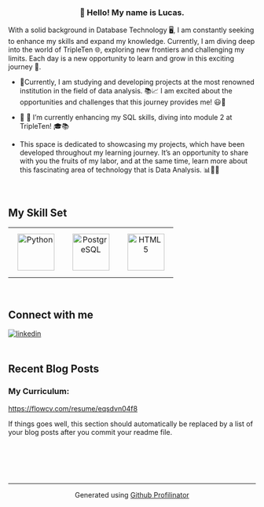 ### <div align="center">👋 Hello! My name is Lucas.

With a solid background in Database Technology 🖥️, I am constantly seeking to enhance my skills and expand my knowledge. Currently, I am diving deep into the world of TripleTen 🌐, exploring new frontiers and challenging my limits. Each day is a new opportunity to learn and grow in this exciting journey 🚀.</div>  
  

- 🔭Currently, I am studying and developing projects at the most renowned institution in the field of data analysis. 📚📈 I am excited about the opportunities and challenges that this journey provides me! 😃🚀  
  

- 🌱 🚀 I’m currently enhancing my SQL skills, diving into module 2 at TripleTen! 🎓📚  
  

- This space is dedicated to showcasing my projects, which have been developed throughout my learning journey. It’s an opportunity to share with you the fruits of my labor, and at the same time, learn more about this fascinating area of technology that is Data Analysis. 📊👩‍💻  
  

<br/>  


## My Skill Set  
<table><tr><td valign="top" width="33%">

<div align="center">  
<a href="https://www.python.org/" target="_blank"><img style="margin: 10px" src="https://profilinator.rishav.dev/skills-assets/python-original.svg" alt="Python" height="75" /></a>  
</div>

</td><td valign="top" width="33%">

<div align="center">  
<a href="https://www.postgresql.org/" target="_blank"><img style="margin: 10px" src="https://profilinator.rishav.dev/skills-assets/postgresql-original-wordmark.svg" alt="PostgreSQL" height="75" /></a>  
</div>

</td><td valign="top" width="33%">

<div align="center">  
<a href="https://en.wikipedia.org/wiki/HTML5" target="_blank"><img style="margin: 10px" src="https://profilinator.rishav.dev/skills-assets/html5-original-wordmark.svg" alt="HTML5" height="75" /></a>  
</div>  

<div align="center">  
  
</div>

</td></tr></table>  

<br/>  


## Connect with me  
<a href="https://linkedin.com/in/www.linkedin.com/in/lucas-henrique-quirino-5b2392302" target="_blank">
<img src=https://img.shields.io/badge/linkedin-%231E77B5.svg?&style=for-the-badge&logo=linkedin&logoColor=white alt=linkedin style="margin-bottom: 5px;" />
</a>  
  

<br/>  

  

<br/>  


## Recent Blog Posts  


### My Curriculum:
https://flowcv.com/resume/eqsdvn04f8
  
<!-- BLOG-POST-LIST:START -->  
If things goes well, this section should automatically be replaced by a list of your blog posts after you commit your readme file. 
<!-- BLOG-POST-LIST:END -->  

<br/>  

  

<br/>  

  

<br/>  


<br />

----
<div align="center">Generated using <a href="https://profilinator.rishav.dev/" target="_blank">Github Profilinator</a></div>
